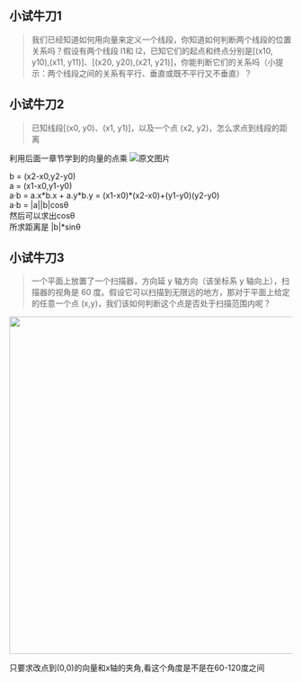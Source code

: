 ## 小试牛刀1
> 我们已经知道如何用向量来定义一个线段，你知道如何判断两个线段的位置关系吗？假设有两个线段 l1和 l2，已知它们的起点和终点分别是[(x10, y10),(x11, y11)]、[(x20, y20),(x21, y21)]，你能判断它们的关系吗（小提示：两个线段之间的关系有平行、垂直或既不平行又不垂直）？

## 小试牛刀2
> 已知线段[(x0, y0)、(x1, y1)]，以及一个点 (x2, y2)，怎么求点到线段的距离

利用后面一章节学到的向量的点乘
![原文图片](https://static001.geekbang.org/resource/image/08/36/08ed8e6ded30ae53d8d3900e7f8bee36.jpg)
<div>b = (x2-x0,y2-y0)</div>
<div>a = (x1-x0,y1-y0)</div>
<div>a·b = a.x*b.x + a.y*b.y = (x1-x0)*(x2-x0)+(y1-y0)(y2-y0)</div>
a·b = |a||b|cosθ<br>
然后可以求出cosθ<br>
所求距离是 |b|*sinθ

## 小试牛刀3
> 一个平面上放置了一个扫描器，方向延 y 轴方向（该坐标系 y 轴向上），扫描器的视角是 60 度。假设它可以扫描到无限远的地方，那对于平面上给定的任意一个点 (x,y)，我们该如何判断这个点是否处于扫描范围内呢？

<img src='https://static001.geekbang.org/resource/image/89/64/8961491152b0fe953826d59d687a0b64.jpeg' style='width:600px'/>

只要求改点到(0,0)的向量和x轴的夹角,看这个角度是不是在60-120度之间</br>

